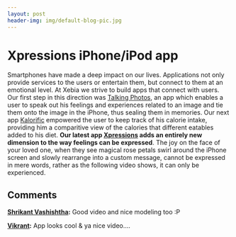 ```yaml
---
layout: post
header-img: img/default-blog-pic.jpg
---
```


# Xpressions iPhone/iPod app

Smartphones have made a deep impact on our lives. Applications not only provide services to the users or entertain them, but connect to them at an emotional level. At Xebia we strive to build apps that connect with users. Our first step in this direction was [Talking Photos](http://itunes.apple.com/us/app/talking-photos/id404521194?mt=8), an app which enables a user to speak out his feelings and experiences related to an image and tie them onto the image in the iPhone, thus sealing them in memories. Our next app [Kalorific](http://itunes.apple.com/us/app/kalorific/id431603274?mt=8) empowered the user to keep track of his calorie intake, providing him a comparitive view of the calories that different eatables added to his diet. **Our latest app [Xpressions](http://itunes.apple.com/us/app/xpressions/id438903561?mt=8) adds an entirely new dimension to the way feelings can be expressed**. The joy on the face of your loved one, when they see magical rose petals swirl around the iPhone screen and slowly rearrange into a custom message, cannot be expressed in mere words, rather as the following video shows, it can only be experienced.

## Comments

**[Shrikant Vashishtha](#5777 "2011-07-28 22:47:51"):** Good video and nice modeling too :P

**[Vikrant](#5779 "2011-07-28 23:16:04"):** App looks cool & ya nice video....

